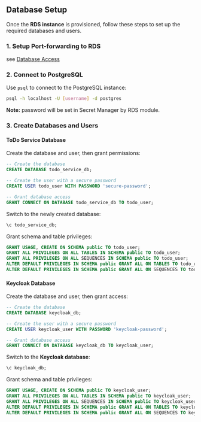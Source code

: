 ## **Database Setup**

Once the **RDS instance** is provisioned, follow these steps to set up the required databases and users.

### **1. Setup Port-forwarding to RDS**

see [Database Access](https://github.com/mm-camelcase/aws-infra-demo?tab=readme-ov-file#database-access)

### **2. Connect to PostgreSQL**

Use `psql` to connect to the PostgreSQL instance:

```bash
psql -h localhost -U [username] -d postgres
```

**Note:** password will be set in Secret Manager by RDS module.


### **3. Create Databases and Users**

#### ToDo Service Database

Create the database and user, then grant permissions:

```sql
-- Create the database
CREATE DATABASE todo_service_db;

-- Create the user with a secure password
CREATE USER todo_user WITH PASSWORD 'secure-password';

-- Grant database access
GRANT CONNECT ON DATABASE todo_service_db TO todo_user;
```

Switch to the newly created database:

```sql
\c todo_service_db;
```

Grant schema and table privileges:

```sql
GRANT USAGE, CREATE ON SCHEMA public TO todo_user;
GRANT ALL PRIVILEGES ON ALL TABLES IN SCHEMA public TO todo_user;
GRANT ALL PRIVILEGES ON ALL SEQUENCES IN SCHEMA public TO todo_user;
ALTER DEFAULT PRIVILEGES IN SCHEMA public GRANT ALL ON TABLES TO todo_user;
ALTER DEFAULT PRIVILEGES IN SCHEMA public GRANT ALL ON SEQUENCES TO todo_user;
```

#### Keycloak Database

Create the database and user, then grant access:

```sql
-- Create the database
CREATE DATABASE keycloak_db;

-- Create the user with a secure password
CREATE USER keycloak_user WITH PASSWORD 'keycloak-password';

-- Grant database access
GRANT CONNECT ON DATABASE keycloak_db TO keycloak_user;
```

Switch to the **Keycloak database**:

```sql
\c keycloak_db;
```

Grant schema and table privileges:

```sql
GRANT USAGE, CREATE ON SCHEMA public TO keycloak_user;
GRANT ALL PRIVILEGES ON ALL TABLES IN SCHEMA public TO keycloak_user;
GRANT ALL PRIVILEGES ON ALL SEQUENCES IN SCHEMA public TO keycloak_user;
ALTER DEFAULT PRIVILEGES IN SCHEMA public GRANT ALL ON TABLES TO keycloak_user;
ALTER DEFAULT PRIVILEGES IN SCHEMA public GRANT ALL ON SEQUENCES TO keycloak_user;
```